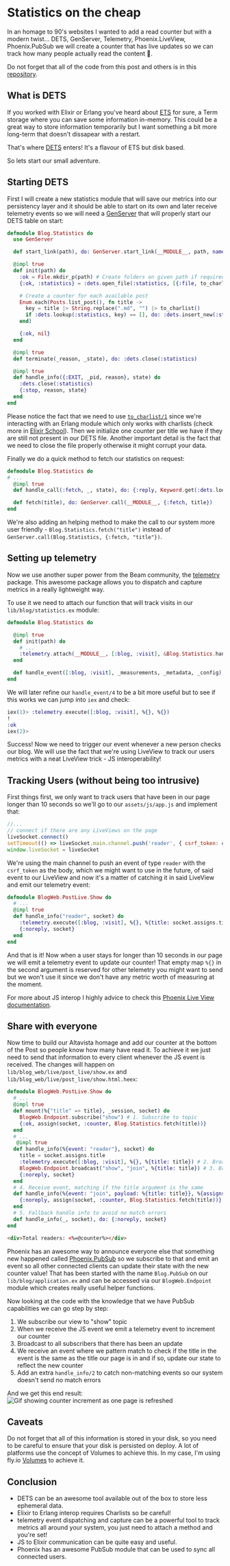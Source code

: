 # Statistics on the cheap

In an homage to 90's websites I wanted to add a read counter but with a modern twist... DETS, GenServer, Telemetry, Phoenix.LiveView, Phoenix.PubSub we will create a counter that has live updates so we can track how many people actually read the content 🧐.

Do not forget that all of the code from this post and others is in this [repository](https://github.com/filipecabaco/my_blog).

## What is DETS

If you worked with Elixir or Erlang you've heard about [ETS](https://www.erlang.org/doc/man/ets.html) for sure, a Term storage where you can save some information in-memory. This could be a great way to store information temporarily but I want something a bit more long-term that doesn't dissapear with a restart.

That's where [DETS](https://www.erlang.org/doc/man/dets.html) enters! It's a flavour of ETS but disk based.

So lets start our small adventure.

## Starting DETS

First I will create a new statistics module that will save our metrics into our persistency layer and it should be able to start on its own and later receive telemetry events so we will need a [GenServer](https://hexdocs.pm/elixir/1.13/GenServer.html) that will properly start our DETS table on start:
```elixir
defmodule Blog.Statistics do
  use GenServer

  def start_link(path), do: GenServer.start_link(__MODULE__, path, name: __MODULE__)

  @impl true
  def init(path) do
    :ok = File.mkdir_p(path) # Create folders on given path if required
    {:ok, :statistics} = :dets.open_file(:statistics, [{:file, to_charlist("#{path}/statistics")}])

    # Create a counter for each available post
    Enum.each(Posts.list_post(), fn title ->
      key = title |> String.replace(".md", "") |> to_charlist()
      if :dets.lookup(:statistics, key) == [], do: :dets.insert_new(:statistics, {key, 0})
    end)

    {:ok, nil}
  end

  @impl true
  def terminate(_reason, _state), do: :dets.close(:statistics)

  @impl true
  def handle_info({:EXIT, _pid, reason}, state) do
    :dets.close(:statistics)
    {:stop, reason, state}
  end
end
```

Please notice the fact that we need to use [`to_charlist/1`](https://hexdocs.pm/elixir/1.13.4/Kernel.html#to_charlist/1) since we're interacting with an Erlang module which only works with charlists (check more in [Elixir School](https://elixirschool.com/en/lessons/intermediate/erlang)). Then we initialize one counter per title we have if they are still not present in our DETS file. Another important detail is the fact that we need to close the file properly otherwise it might corrupt your data.

Finally we do a quick method to fetch our statistics on request:
```elixir
defmodule Blog.Statistics do
# ...
  @impl true
  def handle_call(:fetch, _, state), do: {:reply, Keyword.get(:dets.lookup(:statistics, :counter), :counter), state}

  def fetch(title), do: GenServer.call(__MODULE__, {:fetch, title})
end
```
We're also adding an helping method to make the call to our system more user friendly - `Blog.Statistics.fetch("title")` instead of `GenServer.call(Blog.Statistics, {:fetch, "title"})`.

## Setting up telemetry

Now we use another super power from the Beam community, the [telemetry](https://hex.pm/packages/telemetry) package. This awesome package allows you to dispatch and capture metrics in a really lightweight way.

To use it we need to attach our function that will track visits in our `lib/blog/statistics.ex` module:
``` elixir
defmodule Blog.Statistics do

  @impl true
  def init(path) do
    # ...
    :telemetry.attach(__MODULE__, [:blog, :visit], &Blog.Statistics.handle_event/4, nil) # Attach visit event to our handler function
  end

  def handle_event([:blog, :visit], _measurements, _metadata, _config), do: IO.puts("!")
end
```

We will later refine our `handle_event/4` to be a bit more useful but to see if this works we can jump into `iex` and check:
```elixir
iex(1)> :telemetry.execute([:blog, :visit], %{}, %{})
!
:ok
iex(2)>
```

Success! Now we need to trigger our event whenever a new person checks our blog. We will use the fact that we're using LiveView to track our users metrics with a neat LiveView trick - JS interoperability!
## Tracking Users (without being too intrusive)
First things first, we only want to track users that have been in our page longer than 10 seconds so we'll go to our `assets/js/app.js` and implement that:
``` javascript
//...
// connect if there are any LiveViews on the page
liveSocket.connect()
setTimeout(() => liveSocket.main.channel.push('reader', { csrf_token: csrfToken }), 10000) // Send CSRF token after 10 seconds
window.liveSocket = liveSocket

```
We're using the main channel to push an event of type `reader` with the `csrf_token` as the body, which we might want to use in the future, of said event to our LiveView and now it's a matter of catching it in said LiveView and emit our telemetry event:
```elixir
defmodule BlogWeb.PostLive.Show do
  # ...
  @impl true
  def handle_info("reader", socket) do
    :telemetry.execute([:blog, :visit], %{}, %{title: socket.assigns.title})
    {:noreply, socket}
  end
end
```

And that is it! Now when a user stays for longer than 10 seconds in our page we will emit a telemetry event to update our counter! That empty map `%{}` in the second argument is reserved for other telemetry you might want to send but we won't use it since we don't have any metric worth of measuring at the moment.

For more about JS interop I highly advice to check this [Phoenix Live View documentation](https://hexdocs.pm/phoenix_live_view/js-interop.html).

## Share with everyone

Now time to build our Altavista homage and add our counter at the bottom of the Post so people know how many have read it. To achieve it we just need to send that information to every client whenever the JS event is received. The changes will happen on `lib/blog_web/live/post_live/show.ex` and `lib/blog_web/live/post_live/show.html.heex`:

```elixir
defmodule BlogWeb.PostLive.Show do
  # ...
  @impl true
  def mount(%{"title" => title}, _session, socket) do
    BlogWeb.Endpoint.subscribe("show") # 1. Subscribe to topic
    {:ok, assign(socket, :counter, Blog.Statistics.fetch(title))}
  end
  # ...
   @impl true
  def handle_info(%{event: "reader"}, socket) do
    title = socket.assigns.title
    :telemetry.execute([:blog, :visit], %{}, %{title: title}) # 2. Broadcast telemetry event to update counter
    BlogWeb.Endpoint.broadcast("show", "join", %{title: title}) # 3. Broadcast to everyone something changed
    {:noreply, socket}
  end
  # 4. Receive event, matching if the title argument is the same
  def handle_info(%{event: "join", payload: %{title: title}}, %{assigns: %{title: title}} = socket) do
    {:noreply, assign(socket, :counter, Blog.Statistics.fetch(title))}
  end
  # 5. Fallback handle info to avoid no match errors
  def handle_info(_, socket), do: {:noreply, socket}
end
```
```html
<div>Total readers: <%=@counter%></div>
```
Phoenix has an awesome way to announce everyone else that something new happened called [Phoenix.PubSub](https://hexdocs.pm/phoenix_pubsub/Phoenix.PubSub.html) so we subscribe to that and emit an event so all other connected clients can update their state with the new counter value! That has been started with the name `Blog.PubSub` on our `lib/blog/application.ex` and can be accessed via our `BlogWeb.Endpoint` module which creates really useful helper functions.

Now looking at the code with the knowledge that we have PubSub capabilities we can go step by step:
1. We subscribe our view to "show" topic
2. When we receive the JS event we emit a telemetry event to increment our counter
3. Broadcast to all subscribers that there has been an update
4. We receive an event where we pattern match to check if the title in the event is the same as the title our page is in and if so, update our state to reflect the new counter
5. Add an extra `handle_info/2` to catch non-matching events so our system doesn't send no match errors

And we get this end result:
![Gif showing counter increment as one page is refreshed](/images/img5.gif)

## Caveats
Do not forget that all of this information is stored in your disk, so you need to be careful to ensure that your disk is persisted on deploy. A lot of platforms use the concept of Volumes to achieve this. In my case, I'm using fly.io [Volumes](https://fly.io/docs/reference/volumes/) to achieve it.

## Conclusion
* DETS can be an awesome tool available out of the box to store less ephemeral data.
* Elixir to Erlang interop requires Charlists so be careful!
* telemetry event dispatching and capture can be a powerful tool to track metrics all around your system, you just need to attach a method and you're set!
* JS to Elixir communication can be quite easy and useful.
* Phoenix has an awesome PubSub module that can be used to sync all connected users.
